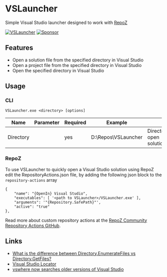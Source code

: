 # VSLauncher 
Simple Visual Studio launcher designed to work with [RepoZ](https://github.com/awaescher/RepoZ)

[![VSLauncher](https://github.com/sboulema/VSLauncher/actions/workflows/workflow.yml/badge.svg)](https://github.com/sboulema/VSLauncher/actions/workflows/workflow.yml)
[![Sponsor](https://img.shields.io/badge/-Sponsor-fafbfc?logo=GitHub%20Sponsors)](https://github.com/sponsors/sboulema)

## Features
- Open a solution file from the specified directory in Visual Studio 
- Open a project file from the specified directory in Visual Studio
- Open the specified directory in Visual Studio

## Usage

### CLI
`VSLauncher.exe <directory> [options]`

| Name      | Parameter | Required | Example             | Description |
| --------- | --------- | -------- | ------------------- | ----------- |
| Directory |           | yes      | D:\Repos\VSLauncher | Directory in which to open solution/project/directory

### RepoZ
To use VSLauncher to quickly open a Visual Studio solution using RepoZ edit the RepositoryActions.json file, by adding the following json block to the `repository-actions` array

```
{
    "name": "{OpenIn} Visual Studio",
    "executables": [ '<path to VSLauncher>/VSLauncher.exe' ],
    "arguments": '"{Repository.SafePath}"',  
    "active": "true"
},
```

Read more about custom repository actions at the [RepoZ Community Repository Actions GitHub](https://github.com/awaescher/RepoZ-RepositoryActions).

## Links
- [What is the difference between Directory.EnumerateFiles vs Directory.GetFiles?](https://stackoverflow.com/questions/5669617/what-is-the-difference-between-directory-enumeratefiles-vs-directory-getfiles)
- [Visual Studio Locator](https://github.com/Microsoft/vswhere)
- [vswhere now searches older versions of Visual Studio](https://devblogs.microsoft.com/setup/vswhere-now-searches-older-versions-of-visual-studio/)